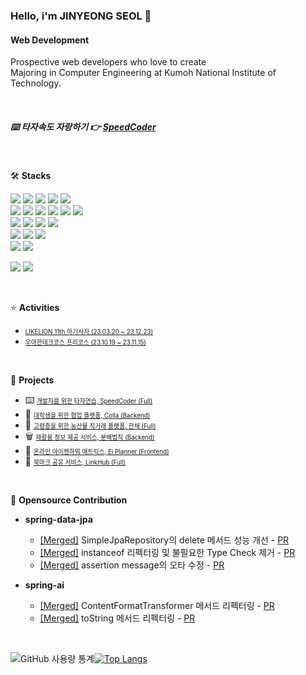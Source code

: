 ### Hello, i'm JINYEONG SEOL 👋

#### Web Development
Prospective web developers who love to create  
Majoring in Computer Engineering at Kumoh National Institute of Technology.

<br/>

#####  ⌨️ 타자속도 자랑하기 👉 [SpeedCoder](https://speedcoder.seol.pro/)
<br/>

🛠️ **Stacks**

<img src="https://img.shields.io/badge/Spring-6DB33F?style=flat-square&logo=Spring&logoColor=white"/> <img src="https://img.shields.io/badge/MySQL-4479A1?style=flat-square&logo=MySQL&logoColor=white"/> <img src="https://img.shields.io/badge/Java-007396?style=flat-square&logo=OpenJDK&logoColor=white"/> 
  <img src="https://img.shields.io/badge/Express-000000?style=flat-square&logo=express&logoColor=white">  <img src="https://img.shields.io/badge/MongoDB-47A248?style=flat-square&logo=Mongodb&logoColor=white"/>  
<img src="https://img.shields.io/badge/JavaScript-F7DF1E?style=flat-square&logo=JavaScript&logoColor=white"/> <img src="https://img.shields.io/badge/Typescript-3178C6?style=flat-square&logo=typescript&logoColor=white">  <img src="https://img.shields.io/badge/HTML5-E34F26?style=flat-square&logo=HTML5&logoColor=white">  <img src="https://img.shields.io/badge/CSS3-1572B6?style=flat-square&logo=css3&logoColor=white">  <img src="https://img.shields.io/badge/React-61DAFB?style=flat-square&logo=react&logoColor=black">  <img src="https://img.shields.io/badge/styled-component-DB7093?style=flat-square&logo=styledcomponent&logoColor=white"/>  
  <img src="https://img.shields.io/badge/Github-181717?style=flat-square&logo=github&logoColor=white"> <img src="https://img.shields.io/badge/Docker-2496ED?style=flat-square&logo=Docker&logoColor=white">  <img src="https://img.shields.io/badge/Amazon AWS-232F3E?stye=flat-square&logo=amazonaws&logoColor=white">  <img src="https://img.shields.io/badge/Github-Actions-2088FF?style=flat-square&logo=Github-actions&logoColor=white"/>    
<img src="https://img.shields.io/badge/Python-3766AB?style=flat-square&logo=Python&logoColor=white"/> <img src="https://img.shields.io/badge/C-A8B9CC?style=flat-square&logo=C&logoColor=white"/> <img src="https://img.shields.io/badge/C++-00599C?style=flat-squre &logo=c%2B%2B&logoColor=white">  
<img src="https://img.shields.io/badge/Dart-0175C2?style=flat-square&logo=Flutter&logoColor=white"/>  <img src="https://img.shields.io/badge/Flutter-02569B?style=flat-square&logo=Flutter&logoColor=white"/>


<img src="https://img.shields.io/badge/Adobe XD-FF61F6?style=flat-square&logo=Adobe-xd&logoColor=white"/>  <img src="https://img.shields.io/badge/Figma-F24E1E?style=flat-square&logo=Figma&logoColor=white"/>  

<br/>

⭐️ **Activities**
 
- <a href="https://github.com/Seol-JY/likelion-backend" style="font-size: 0.7em; color: inherit;">LIKELION 11th 아기사자 (23.03.20 ~ 23.12.23)</a><br/>
- <a href="https://github.com/stars/Seol-JY/lists/woowacourse-precourse" style="font-size: 0.7em; color: inherit;">우아한테크코스 프리코스 (23.10.19 ~ 23.11.15)</a><br/>

<br/>

🏁 **Projects**

- ⌨️ <a href="https://github.com/Seol-JY/SpeedCoder" style="font-size: 0.7em;">개발자를 위한 타자연습, SpeedCoder (Full)</a><br/>
- 🤝 <a href="https://github.com/98OO" style="font-size: 0.7em;">대학생을 위한 협업 플랫폼, Colla (Backend)</a><br/>
- 🥬 <a href="https://github.com/TEAM-NANUM" style="font-size: 0.7em;">고령층을 위한 농산물 직거래 플랫폼, 한채 (Full)</a><br/>
- 🗑️ <a href="https://github.com/Seol-JY/boonbae-backend" style="font-size: 0.7em;">재활용 정보 제공 서비스, 분배법칙 (Backend)</a><br/>
- 📍 <a href="https://github.com/kihyaa" style="font-size: 0.7em;">온라인 아이젠하워 매트릭스, Ei Planner (Frontend)</a><br/>
- 🔖 <a href="https://github.com/Seol-JY/link-hub" style="font-size: 0.7em;">북마크 공유 서비스, LinkHub (Full)</a><br/>

<br/>

🤝 **Opensource Contribution**  

- **spring-data-jpa**
  - [[Merged]](https://github.com/spring-projects/spring-data-jpa/commit/4f542915f54b94c68277958486d1dde6db65bcdf) SimpleJpaRepository의 delete 메서드 성능 개선 - [PR](https://github.com/spring-projects/spring-data-jpa/pull/3564)
  - [[Merged]](https://github.com/spring-projects/spring-data-jpa/commit/fcdebde1e58379993670fc7d08531752f62c9c41) instanceof 리펙터링 및 불필요한 Type Check 제거 - [PR](https://github.com/spring-projects/spring-data-jpa/pull/3580)
  - [[Merged]](https://github.com/spring-projects/spring-data-jpa/commit/9e54c37a8a3cc0b0697498529155db2894772416) assertion message의 오타 수정 - [PR](https://github.com/spring-projects/spring-data-jpa/pull/3565)

- **spring-ai**
  - [[Merged]](https://github.com/spring-projects/spring-ai/commit/698a531daed7d23b179b05e7edd8cbc993083eab) ContentFormatTransformer 메서드 리펙터링 - [PR](https://github.com/spring-projects/spring-ai/pull/183)
  - [[Merged]](https://github.com/spring-projects/spring-ai/commit/9bd963567486ee439fcd1d139a33db251fac4597) toString 메서드 리펙터링 - [PR](https://github.com/spring-projects/spring-ai/pull/173)



<br/>


![GitHub 사용량 통계](https://github-readme-stats.vercel.app/api?username=Seol-JY&include_all_commits=true&include_orgs=true&show_icons=true&hide_border=true)[![Top Langs](https://github-readme-stats.vercel.app/api/top-langs/?username=Seol-JY&langs_count=8&layout=compact&include_orgs=true&theme=transparent&hide_border=true)](https://github.com/anuraghazra/github-readme-stats)
